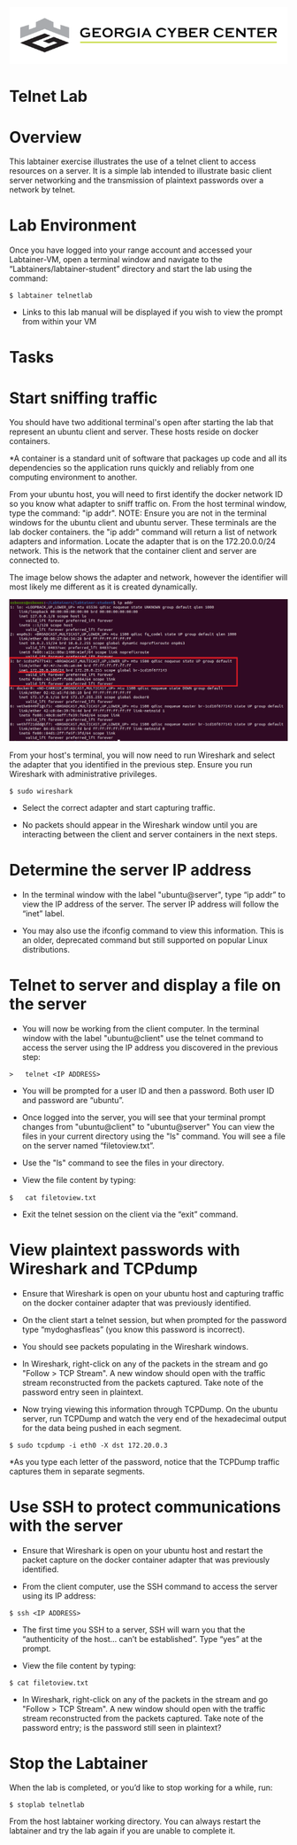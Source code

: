 ![](media/b80e0eacca6dad9d42b5dc3545946591.png)

Telnet Lab
=================================

Overview
========

This labtainer exercise illustrates the use of a telnet client to access resources on a server. It is a simple lab intended to illustrate basic client
server networking and the transmission of plaintext passwords over a network by telnet.

Lab Environment
===============

Once you have logged into your range account and accessed your Labtainer-VM, open a terminal window and navigate to the “Labtainers/labtainer-student” directory and start the lab using the
command:

~~~~~~~~~~~~~~~~~~~~~~~~~~~~~~~~~~~~~~~~~~~~~~~~~~~~~~~~~~~~~~~~~~~~~~~~~~~~~~~~
$ labtainer telnetlab
~~~~~~~~~~~~~~~~~~~~~~~~~~~~~~~~~~~~~~~~~~~~~~~~~~~~~~~~~~~~~~~~~~~~~~~~~~~~~~~~

-   Links to this lab manual will be displayed if you wish to view the prompt from within your VM

Tasks
=====

Start sniffing traffic
=====

You should have two additional terminal's open after starting the lab that represent an ubuntu client and server. These hosts reside on docker containers.

*A container is a standard unit of software that packages up code and all its dependencies so the application runs quickly and reliably from one computing environment to another.

From your ubuntu host, you will need to first identify the docker network ID so you know what adapter to sniff traffic on. From the host terminal window, type the command: "ip addr". NOTE: Ensure you are not in the terminal windows for the ubuntu client and ubuntu server. These terminals are the lab docker containers.  the "ip addr" command will return a list of network adapters and information.  Locate the adapter that is on the 172.20.0.0/24 network.  This is the network that the container client and server are connected to. 

The image below shows the adapter and network, however the identifier will most likely me different as it is created dynamically.

![](media/adapter.PNG)

From your host's terminal, you will now need to run Wireshark and select the adapter that you identified in the previous step.  Ensure you run Wireshark with administrative privileges. 

```
$ sudo wireshark

```

- Select the correct adapter and start capturing traffic.

- No packets should appear in the Wireshark window until you are interacting between the client and server containers in the next steps.


Determine the server IP address
=====

- In the terminal window with the label "ubuntu@server", type “ip addr” to view the IP address of the server. The server IP address will follow the “inet” label.

- You may also use the ifconfig command to view this information. This is an older, deprecated command but still supported on popular Linux distributions.

Telnet to server and display a file on the server
=====

- You will now be working from the client computer. In the terminal window with the label "ubuntu@client" use the telnet command to access the server using the IP
address you discovered in the previous step:

```
>   telnet <IP ADDRESS>
```

- You will be prompted for a user ID and then a password. Both user ID and password are “ubuntu”.

- Once logged into the server, you will see that your terminal prompt changes from "ubuntu@client" to "ubuntu@server" You can view the files in your current directory using the "ls" command. You will see a file on the server named “filetoview.txt”. 

- Use the "ls" command to see the files in your directory.

- View the file content by typing:

``
$   cat filetoview.txt
``
- Exit the telnet session on the client via the “exit” command.

View plaintext passwords with Wireshark and TCPdump
=====

- Ensure that Wireshark is open on your ubuntu host and capturing traffic on the docker container adapter that was previously identified. 

- On the client start a telnet session, but when prompted for the password type “mydoghasfleas” (you know this password is incorrect).

- You should see packets populating in the Wireshark windows. 

- In Wireshark, right-click on any of the packets in the stream and go "Follow > TCP Stream". A new window should open with the traffic stream reconstructed from the packets captured.  Take note of the password entry seen in plaintext.

- Now trying viewing this information through TCPDump.  On the ubuntu server, run TCPDump and watch the very end of the hexadecimal output for the data being pushed in each segment.

```
$ sudo tcpdump -i eth0 -X dst 172.20.0.3
```

*As you type each letter of the password, notice that the TCPDump traffic captures them in separate segments.

Use SSH to protect communications with the server
=====
- Ensure that Wireshark is open on your ubuntu host and restart the packet capture on the docker container adapter that was previously identified. 

- From the client computer, use the SSH command to access the server using its IP address:
```
$ ssh <IP ADDRESS>
```
- The first time you SSH to a server, SSH will warn you that the “authenticity of the host… can’t be established”. Type “yes” at the prompt.

- View the file content by typing:
```
$ cat filetoview.txt
```

- In Wireshark, right-click on any of the packets in the stream and go "Follow > TCP Stream". A new window should open with the traffic stream reconstructed from the packets captured.  Take note of the password entry; is the password still seen in plaintext?

Stop the Labtainer
==================

When the lab is completed, or you’d like to stop working for a while, run:
```
$ stoplab telnetlab
```
From the host labtainer working directory. You can always restart the labtainer and try the lab again if you are unable to complete it. 
